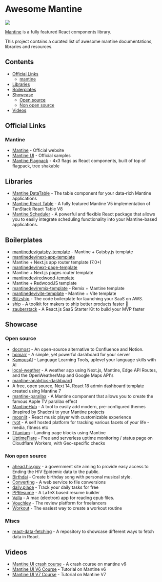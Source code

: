 # Awesome Mantine

[![](https://cdn.rawgit.com/sindresorhus/awesome/master/media/badge.svg)](http://awesome.es)

[Mantine](https://mantine.dev) is a fully featured React components library.

This project contains a curated list of awesome mantine documentations,
libraries and resources.

## Contents

- [Official Links](#official-links)
  - [mantine](#mantine)
- [Libraries](#libraries)
- [Boilerplates](#boilerplates)
- [Showcase](#showcase)
  - [Open source](#open-source)
  - [Non open source](#non-open-source)
- [Videos](#videos)

## Official Links

### Mantine

- [Mantine](https://mantine.dev) - Official website
- [Mantine UI](https://ui.mantine.dev/) - Official samples
- [Mantine Flagpack](https://mantinedev.github.io/mantine-flagpack/) - 4x3 flags
  as React components, built of top of flagpack, tree shakable

## Libraries

- [Mantine DataTable](https://icflorescu.github.io/mantine-datatable/) - The
  table component for your data-rich Mantine applications
- [Mantine React Table](https://www.mantine-react-table.com/) - A fully featured
  Mantine V5 implementation of TanStack React Table V8
- [Mantine Scheduler](https://github.com/jadamita/mantine-scheduler) - A
  powerful and flexible React package that allows you to easily integrate
  scheduling functionality into your Mantine-based applications.

## Boilerplates

- [mantinedev/gatsby-template](https://github.com/mantinedev/gatsby-template) -
  Mantine + Gatsby.js template
- [mantinedev/next-app-template](https://github.com/mantinedev/next-app-template)
- Mantine + Next.js app router template (7.0+)
- [mantinedev/next-page-template](https://github.com/mantinedev/next-pages-template)
- Mantine + Next.js pages router template
- [mantinedev/redwood-template](https://github.com/mantinedev/redwood-template)
- Mantine + RedwoodJS template
- [mantinedev/remix-template](https://github.com/mantinedev/remix-template) -
  Remix + Mantine template
- [mantinedev/vite-template](https://github.com/mantinedev/vite-template) -
  Mantine + Vite template
- [Blitzship](https://blitz-ship.com/) - The code boilerplate for launching
  your SaaS on AWS.
- [ship](https://github.com/paralect/ship) - A toolkit for makers to ship better
  products faster 🚀
- [zauberstack](https://zauberstack.com/) - A React.js SaaS Starter Kit to build
  your MVP faster

## Showcase

### Open source

- [docmost](https://docmost.com/) - An open-source alternative to Confluence and
  Notion.
- [homarr](https://github.com/ajnart/homarr) - A simple, yet powerful dashboard
  for your server
- [KamousAI](https://github.com/Ali-Hussein-dev/KamousAI) - Language Learning
  Tools, uplevel your language skills with AI
- [local-weather](https://localwx.vercel.app/) - A weather app using Next.js,
  Mantine, Edge API Routes, and the OpenWeatherMap and Google Maps API's
- [mantine-analytics-dashboard](https://github.com/design-sparx/mantine-analytics-dashboard)
- A free, open source, Next 14, React 18 admin dashboard template created using
  Mantine 7
- [mantine-parallax](https://gfazioli.github.io/mantine-parallax/) - A Mantine
  component that allows you to create the famous Apple TV parallax effect
- [MantineHub](https://mantinehub.com/) - A tool to easily add modern,
  pre-configured themes (inspired by Shadcn) to your Mantine projects
- [moonlit](https://github.com/bgwastu/moonlit) - React music player with
  customizable experience
- [ryot](https://github.com/ignisda/ryot) - A self hosted platform for tracking
  various facets of your life - media, fitness etc
- [Titanium](https://www.titanium.dev/) - Landing page blocks
  using Mantine
- [UptimeFlare](https://github.com/lyc8503/UptimeFlare) - Free and serverless
  uptime monitoring / status page on Cloudflare Workers, with Geo-specific checks

### Non open source

- [ahead.hiv.gov](https://ahead.hiv.gov/) - a government site aiming to provide easy
  access to Ending the HIV Epidemic data to the public.
- [Birthdai](https://birthdai.app) - Create birthday song with personal musical
  style.
- [Converting](https://converting.to/) - A web service to file conversions
- [daily.place](https://daily.place/) - Track your daily tasks for free
- [PPResume](http://ppresume.com/) - A LaTeX based resume builder
- [Valla](https://www.valla.app/) - A mac (electron) app for reading epub files.
- [Vouchley](https://www.vouchley.com/) - The review platform for freelancers
- [Workout](https://workout.lol/) - The easiest way to create a workout routine

### Miscs

- [react-data-fetching](https://github.com/KevinVandy/react-data-fetching) - A
  repository to showcase different ways to fetch data in React.

## Videos

- [Mantine UI crash course](https://www.youtube.com/watch?v=U9MaICpcNRI) - A
  crash course on mantine v6
- [Mantine UI V6 Course](https://www.youtube.com/playlist?list=PLxt4i7QVE68-iimjALLoOIMzY7Tg0lEaY) - Tutorial on Mantine v6
- [Mantine UI V7 Course](https://www.youtube.com/watch?v=EMoKmShoM_U&list=PLxt4i7QVE688fQGmZzWt_cpKbi5phODkE) - Tutorial on Mantine V7

